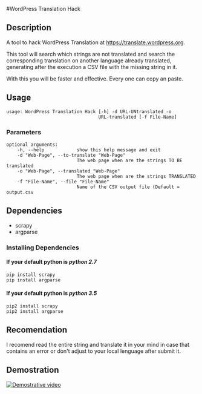 #WordPress Translation Hack

## Description
A tool to hack WordPress Translation at 
https://translate.wordpress.org.

This tool will search which strings are not translated and search the corresponding translation on another language  already translated, generating after the execution a CSV file with the missing string in it.

With this you will be faster and effective. Every one can copy an paste.

## Usage
```
usage: WordPress Translation Hack [-h] -d URL-UNtranslated -o
                                  URL-translated [-f File-Name]
```
### Parameters
```
optional arguments:
    -h, --help            show this help message and exit
    -d "Web-Page", --to-translate "Web-Page"
                          The web page when are the strings TO BE translated
    -o "Web-Page", --translated "Web-Page"
                          The web page when are the strings TRANSLATED
    -f "File-Name", --file "File-Name"
                          Name of the CSV output file (Default = output.csv
```

## Dependencies 
- scrapy
- argparse

### Installing Dependencies

#### If your default python is *python 2.7*

```
pip install scrapy
pip install argparse
``` 
#### If your default python is *python 3.5*

```
pip2 install scrapy
pip2 install argparse
```

## Recomendation
I recomend read the entire string and translate it 
in your mind in case that contains an error or don't 
adjust to your local lenguage after submit it.

## Demostration
[![Demostrative video](http://i.imgur.com/fENtbEy.png)](https://youtu.be/LEp6NQ5F-RQ)


